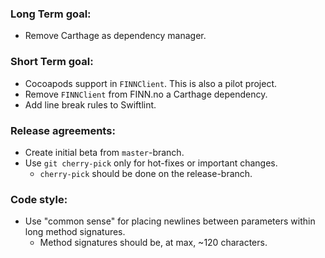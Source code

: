 ### Long Term goal:
- Remove Carthage as dependency manager.

### Short Term goal:
- Cocoapods support in `FINNClient`. This is also a pilot project.
- Remove `FINNClient` from FINN.no a Carthage dependency.
- Add line break rules to Swiftlint.

### Release agreements:
- Create initial beta from `master`-branch.
- Use `git cherry-pick` only for hot-fixes or important changes.
  - `cherry-pick` should be done on the release-branch.

### Code style:
- Use "common sense" for placing newlines between parameters within long method signatures.
  - Method signatures should be, at max, ~120 characters.
